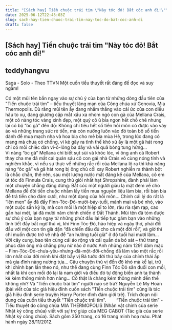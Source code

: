 ```yaml
---
title: "[Sách hay] Tiền chuộc trái tim \"Này tóc đỏ! Bắt cóc anh đi!\""
date: 2025-06-12T22:45:03Z
slug: sach-hay-tien-chuoc-trai-tim-nay-toc-do-bat-coc-anh-di
draft: false
---
```


## [Sách hay] Tiền chuộc trái tim "Này tóc đỏ! Bắt cóc anh đi!"

## teddyhangvu

Saga - Solo - Theo TTVN
Một cuốn tiểu thuyết rất đáng để đọc và suy ngẫm!

Có một mũi tên bắn ngay vào sự chú ý của bạn từ những dòng đầu tiên của "Tiền chuộc trái tim" – tiểu thuyết lãng mạn của Công chúa xứ Genovia, Mia Thermopolis. 
Dù rằng mũi tên ấy đang nhắm thẳng vào cái ức của con diều hâu to xụ, đang giương cặp mắt xấu xa nhòm ngó con gà của Mellana Crais, một cô nàng tóc vàng xinh đẹp, một quý cô ủ bia ngon hết chỗ chê nhưng lại có bộ “óc gà” đến độ: Không chỉ tiêu hết số tiền hồi môn có được vào váy áo và những trang sức rẻ tiền, mà còn nướng luôn vào đó toàn bộ số tiền dành để mua mạch nha và hoa bia cho mẻ bia mùa Hè, trong lúc đang có mang mà chưa có chồng, vì kẻ gây ra tình thế khó xử ấy là một gã hát rong chỉ có mỗi chiếc đàn vi-ô-lông ba dây và vài quả bóng tung hứng...  
Vì nàng “óc gà” Mellana chỉ biết sụt sùi và khóc lóc, vì ông anh cả Robert thay cha mẹ đã mất cai quản sáu cô con gái nhà Crais vô cùng nóng tính và nghiêm khắc, vì nếu sự thực về những rắc rối của Mellana lộ ra thì khả năng nàng “óc gà” và gã hát rong bị ông chủ cối xay Robert nghiền ra thành bột là chắc chắn, thế nên, sau một lượng nước mắt đáng kể của Mellana, cô em út tóc đỏ Finnula Crais, cung thủ giỏi nhất hạt Shropshire, đành phải làm một chuyện chẳng đặng đừng: Bắt cóc một người giàu lạ mặt đem về cho Mellana để đòi tiền chuộc nhằm lấy tiền mua nguyên liệu làm bia, rồi bán bia để trả tiền cho đám cưới, như một dạng của hồi môn…
Chính cái lý do rất là “lên men” ấy đã đẩy Finn-Tóc-Đỏ-mười-bảy-tuổi, mảnh mai và bé nhỏ, vào một cuộc săn kỳ lạ, mà con mồi là một hiệp sĩ to lớn, râu ria rậm rạp, cao gần hai mét, lại đã mười năm chinh chiến ở Đất Thánh.
Mũi tên đã tóm được sự chú ý của bạn ngay từ những phút đầu lại tiếp tục găm bạn vào những tình tiết đầy bất ngờ thú vị, khi Finn Tóc Đỏ, hào hiệp và ngây thơ, phải đối đầu với một con tin già dặn “đã chiến đấu đủ cho cả một đời rồi”, và giờ thì chỉ muốn được trở về nhà để “an hưởng tuổi già” ở độ tuổi hai mươi lăm...
Với cây cung, bao tên cùng cái áo rộng và cái quần da bó sát – thứ trang phục đàn ông mà chẳng phụ nữ nào ở nước Anh những năm 1291 dám mặc – Finn-Tóc-Đỏ-chưa-yêu-nhưng-đã-một-đời-chồng đã lâm vào một rắc rối lớn nhất của đời mình khi đặt bẫy vị Bá tước đời thứ bảy của chính thái ấp mà gia đình nàng nương tựa… 
Câu chuyện thú vị đến độ khó mà kể lại, trừ khi chính bạn lần theo nó, như thể đang cùng Finn Tóc Đỏ săn đuổi con mồi, nhất là khi con mồi đó lại là nam giới và điều đó tự động biến anh ta thành kẻ kém thông minh hơn nàng…
Có thật là chàng kém thông minh đến thế không nhỉ? Và "Tiền chuộc trái tim" người nào sẽ trả?
Nguyễn Lê My Hoàn (bài viết của tác giả hiệu đính cuốn sách "Tiền chuộc trái tim" cũng là tác giả hiệu đính serie truyện Harry Porter đình đám giới trẻ).
Trích đoạn nội dung của cuốn tiểu thuyết "Tiền chuộc trái tim".​​
​
​
​
​
​
​
​
​
​“Tiền chuộc trái tim” - Tiểu thuyết do công chúa MIA THERMOPOLIS (Nhân vật chính của serie Nhật ký công chúa) viết với sự trợ giúp của MEG CABOT (Tác giả của serie Nhật ký công chúa). Sách gồm 350 trang, có 16 trang minh hoạ màu. Phát hành ngày 28/11/2012.